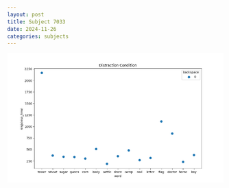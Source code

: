 ```yaml
---
layout: post
title: Subject 7033
date: 2024-11-26
categories: subjects
---
```


![](data/7033/run-11/7033_rt_acc_fuzzy_delay.png)
